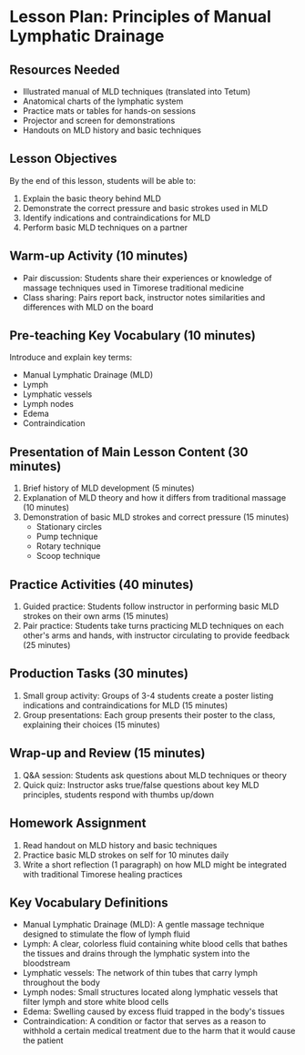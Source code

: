 # Lesson Plan: Principles of Manual Lymphatic Drainage

## Resources Needed
- Illustrated manual of MLD techniques (translated into Tetum)
- Anatomical charts of the lymphatic system
- Practice mats or tables for hands-on sessions
- Projector and screen for demonstrations
- Handouts on MLD history and basic techniques

## Lesson Objectives
By the end of this lesson, students will be able to:
1. Explain the basic theory behind MLD
2. Demonstrate the correct pressure and basic strokes used in MLD
3. Identify indications and contraindications for MLD
4. Perform basic MLD techniques on a partner

## Warm-up Activity (10 minutes)
- Pair discussion: Students share their experiences or knowledge of massage techniques used in Timorese traditional medicine
- Class sharing: Pairs report back, instructor notes similarities and differences with MLD on the board

## Pre-teaching Key Vocabulary (10 minutes)
Introduce and explain key terms:
- Manual Lymphatic Drainage (MLD)
- Lymph
- Lymphatic vessels
- Lymph nodes
- Edema
- Contraindication

## Presentation of Main Lesson Content (30 minutes)
1. Brief history of MLD development (5 minutes)
2. Explanation of MLD theory and how it differs from traditional massage (10 minutes)
3. Demonstration of basic MLD strokes and correct pressure (15 minutes)
   - Stationary circles
   - Pump technique
   - Rotary technique
   - Scoop technique

## Practice Activities (40 minutes)
1. Guided practice: Students follow instructor in performing basic MLD strokes on their own arms (15 minutes)
2. Pair practice: Students take turns practicing MLD techniques on each other's arms and hands, with instructor circulating to provide feedback (25 minutes)

## Production Tasks (30 minutes)
1. Small group activity: Groups of 3-4 students create a poster listing indications and contraindications for MLD (15 minutes)
2. Group presentations: Each group presents their poster to the class, explaining their choices (15 minutes)

## Wrap-up and Review (15 minutes)
1. Q&A session: Students ask questions about MLD techniques or theory
2. Quick quiz: Instructor asks true/false questions about key MLD principles, students respond with thumbs up/down

## Homework Assignment
1. Read handout on MLD history and basic techniques
2. Practice basic MLD strokes on self for 10 minutes daily
3. Write a short reflection (1 paragraph) on how MLD might be integrated with traditional Timorese healing practices

## Key Vocabulary Definitions
- Manual Lymphatic Drainage (MLD): A gentle massage technique designed to stimulate the flow of lymph fluid
- Lymph: A clear, colorless fluid containing white blood cells that bathes the tissues and drains through the lymphatic system into the bloodstream
- Lymphatic vessels: The network of thin tubes that carry lymph throughout the body
- Lymph nodes: Small structures located along lymphatic vessels that filter lymph and store white blood cells
- Edema: Swelling caused by excess fluid trapped in the body's tissues
- Contraindication: A condition or factor that serves as a reason to withhold a certain medical treatment due to the harm that it would cause the patient